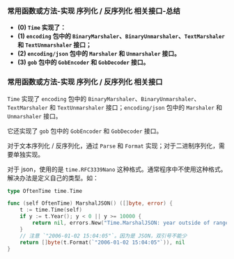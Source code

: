 ### 常用函数或方法-实现 序列化 / 反序列化 相关接口-总结

- **(0) `Time` 实现了：**
- **(1) `encoding` 包中的 `BinaryMarshaler`、`BinaryUnmarshaler`、`TextMarshaler` 和 `TextUnmarshaler` 接口；**
- **(2) `encoding/json` 包中的 `Marshaler` 和 `Unmarshaler` 接口。**
- **(3) `gob` 包中的 `GobEncoder` 和 `GobDecoder` 接口。**

### 常用函数或方法-实现 序列化 / 反序列化 相关接口

`Time` 实现了 `encoding` 包中的 `BinaryMarshaler`、`BinaryUnmarshaler`、`TextMarshaler` 和 `TextUnmarshaler` 接口；`encoding/json` 包中的 `Marshaler` 和 `Unmarshaler` 接口。

它还实现了 `gob` 包中的 `GobEncoder` 和 `GobDecoder` 接口。

对于文本序列化 / 反序列化，通过 `Parse` 和 `Format` 实现；对于二进制序列化，需要单独实现。

对于 json，使用的是 `time.RFC3339Nano` 这种格式。通常程序中不使用这种格式。解决办法是定义自己的类型。如：

```go
type OftenTime time.Time

func (self OftenTime) MarshalJSON() ([]byte, error) {
    t := time.Time(self)
    if y := t.Year(); y < 0 || y >= 10000 {
        return nil, errors.New("Time.MarshalJSON: year outside of range [0,9999]")
    }
    // 注意 `"2006-01-02 15:04:05"`。因为是 JSON，双引号不能少
    return []byte(t.Format(`"2006-01-02 15:04:05"`)), nil
}
```
